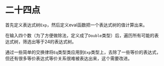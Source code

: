 # 二十四点
首先定义表达式树`Exp`，然后定义eval函数把一个表达式树的值计算出来。

在输入四个数（为了方便做除法，定义成了`Double`类型）后，遍历所有可能的表达式树，筛选出等于24的表达式树。

通过一些简单的交换律将`Eq`类型类应用到`Exp`类型上，去除了一些等价的表达式，但还有很多等价表达式等价关系很难被表达出来，这个需要改进。